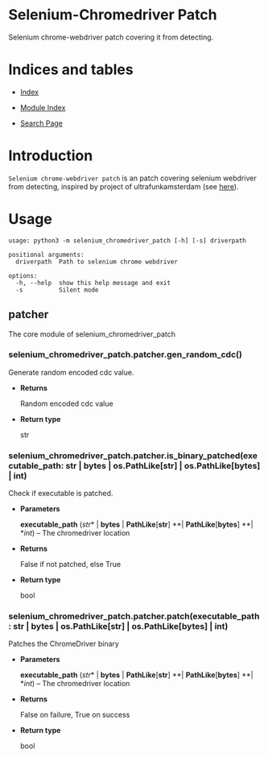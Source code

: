 <!-- UndetectedChromePatcher documentation master file, created by
sphinx-quickstart on Tue Dec 27 23:22:46 2022.
You can adapt this file completely to your liking, but it should at least
contain the root `toctree` directive. -->
# Selenium-Chromedriver Patch

Selenium chrome-webdriver patch covering it from detecting.

# Indices and tables


* [Index](genindex.md)


* [Module Index](py-modindex.md)


* [Search Page](search.md)

# Introduction

`Selenium chrome-webdriver patch` is an patch covering selenium webdriver from detecting, inspired by project of
ultrafunkamsterdam (see [here](https://github.com/ultrafunkamsterdam/undetected-chromedriver)).

# Usage

    usage: python3 -m selenium_chromedriver_patch [-h] [-s] driverpath

    positional arguments:
      driverpath  Path to selenium chrome webdriver

    options:
      -h, --help  show this help message and exit
      -s          Silent mode

## patcher

The core module of selenium_chromedriver_patch


### selenium_chromedriver_patch.patcher.gen_random_cdc()
Generate random encoded cdc value.


* **Returns**

    Random encoded cdc value



* **Return type**

    str



### selenium_chromedriver_patch.patcher.is_binary_patched(executable_path: str | bytes | os.PathLike[str] | os.PathLike[bytes] | int)
Check if executable is patched.


* **Parameters**

    **executable_path** (*str** | **bytes** | **PathLike**[**str**] **| **PathLike**[**bytes**] **| **int*) – The chromedriver location



* **Returns**

    False if not patched, else True



* **Return type**

    bool



### selenium_chromedriver_patch.patcher.patch(executable_path: str | bytes | os.PathLike[str] | os.PathLike[bytes] | int)
Patches the ChromeDriver binary


* **Parameters**

    **executable_path** (*str** | **bytes** | **PathLike**[**str**] **| **PathLike**[**bytes**] **| **int*) – The chromedriver location



* **Returns**

    False on failure, True on success



* **Return type**

    bool
